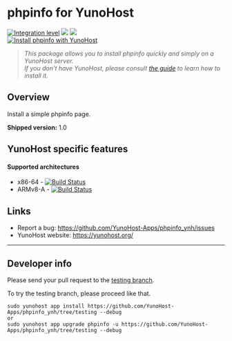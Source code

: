 # phpinfo for YunoHost

[![Integration level](https://dash.yunohost.org/integration/phpinfo.svg)](https://dash.yunohost.org/appci/app/phpinfo) ![](https://ci-apps.yunohost.org/ci/badges/phpinfo.status.svg) ![](https://ci-apps.yunohost.org/ci/badges/phpinfo.maintain.svg)  
[![Install phpinfo with YunoHost](https://install-app.yunohost.org/install-with-yunohost.png)](https://install-app.yunohost.org/?app=phpinfo)

> *This package allows you to install phpinfo quickly and simply on a YunoHost server.  
If you don't have YunoHost, please consult [the guide](https://yunohost.org/#/install) to learn how to install it.*

## Overview
Install a simple phpinfo page.

**Shipped version:** 1.0

## YunoHost specific features

#### Supported architectures

* x86-64 - [![Build Status](https://ci-apps.yunohost.org/ci/logs/phpinfo%20%28Apps%29.svg)](https://ci-apps.yunohost.org/ci/apps/phpinfo/)
* ARMv8-A - [![Build Status](https://ci-apps-arm.yunohost.org/ci/logs/phpinfo%20%28Apps%29.svg)](https://ci-apps-arm.yunohost.org/ci/apps/phpinfo/)

## Links

 * Report a bug: https://github.com/YunoHost-Apps/phpinfo_ynh/issues
 * YunoHost website: https://yunohost.org/

---

Developer info
----------------

Please send your pull request to the [testing branch](https://github.com/YunoHost-Apps/phpinfo_ynh/tree/testing).

To try the testing branch, please proceed like that.
```
sudo yunohost app install https://github.com/YunoHost-Apps/phpinfo_ynh/tree/testing --debug
or
sudo yunohost app upgrade phpinfo -u https://github.com/YunoHost-Apps/phpinfo_ynh/tree/testing --debug
```

